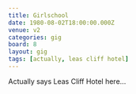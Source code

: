 ```yaml
---
title: Girlschool
date: 1980-08-02T18:00:00.000Z
venue: v2
categories: gig
board: 8
layout: gig
tags: [actually, leas cliff hotel]
---
```

Actually says Leas Cliff Hotel here...